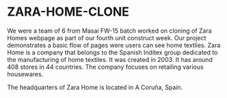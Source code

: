 # ZARA-HOME-CLONE
We were a team of 6 from Masai FW-15 batch worked on cloning of Zara Homes webpage as part of our fourth unit construct week. Our project demonstrates a basic flow of pages were users can see home textlies. Zara Home is a company that belongs to the Spanish Inditex group dedicated to the manufacturing of home textiles. It was created in 2003. It has around 408 stores in 44 countries. The company focuses on retailing various housewares.

The headquarters of Zara Home is located in A Coruña, Spain.
